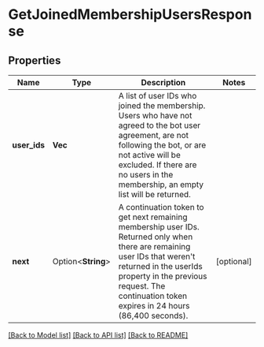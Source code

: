 # GetJoinedMembershipUsersResponse

## Properties

Name | Type | Description | Notes
------------ | ------------- | ------------- | -------------
**user_ids** | **Vec<String>** | A list of user IDs who joined the membership. Users who have not agreed to the bot user agreement, are not following the bot, or are not active will be excluded. If there are no users in the membership, an empty list will be returned.  | 
**next** | Option<**String**> | A continuation token to get next remaining membership user IDs. Returned only when there are remaining user IDs that weren't returned in the userIds property in the previous request. The continuation token expires in 24 hours (86,400 seconds).   | [optional]

[[Back to Model list]](../README.md#documentation-for-models) [[Back to API list]](../README.md#documentation-for-api-endpoints) [[Back to README]](../README.md)


